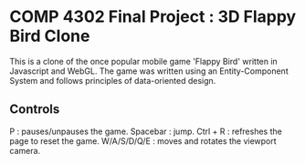 # COMP 4302 Final Project : 3D Flappy Bird Clone
This is a clone of the once popular mobile game 'Flappy Bird' written in Javascript and WebGL. The game was written using an Entity-Component System and follows principles of data-oriented design.

## Controls
P : pauses/unpauses the game.
Spacebar : jump.
Ctrl + R : refreshes the page to reset the game.
W/A/S/D/Q/E : moves and rotates the viewport camera.
